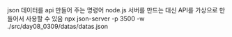 json 데이터를 api 만들어 주는 명령어
node.js 서버를 만드는 대신 API를 가상으로 만들어서 사용할 수 있음
npx json-server -p 3500 -w ./src/day08_0309/datas/datas.json

